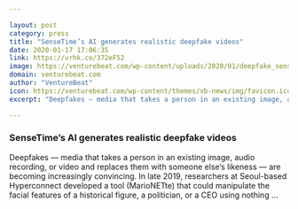 ```yaml
---

layout: post
category: press
title: "SenseTime’s AI generates realistic deepfake videos"
date: 2020-01-17 17:06:35
link: https://vrhk.co/372eF52
image: https://venturebeat.com/wp-content/uploads/2020/01/deepfake_sensetime-e1579279865680.png?w=1200&strip=all
domain: venturebeat.com
author: "VentureBeat"
icon: https://venturebeat.com/wp-content/themes/vb-news/img/favicon.ico
excerpt: "Deepfakes — media that takes a person in an existing image, audio recording, or video and replaces them with someone else’s likeness — are becoming increasingly convincing. In late 2019, researchers at Seoul-based Hyperconnect developed a tool (MarioNETte) that could manipulate the facial features of a historical figure, a politician, or a CEO using nothing …"

---
```


### SenseTime’s AI generates realistic deepfake videos

Deepfakes — media that takes a person in an existing image, audio recording, or video and replaces them with someone else’s likeness — are becoming increasingly convincing. In late 2019, researchers at Seoul-based Hyperconnect developed a tool (MarioNETte) that could manipulate the facial features of a historical figure, a politician, or a CEO using nothing …